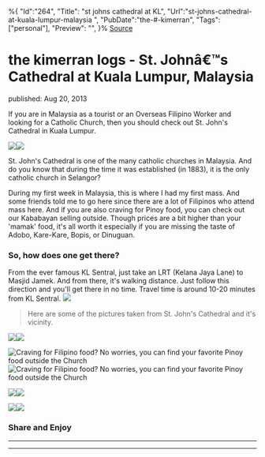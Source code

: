 ﻿%{
    "Id":"264",
    "Title": "st johns cathedral at KL",
    "Url":"st-johns-cathedral-at-kuala-lumpur-malaysia",
    "PubDate":"the-#-kimerran",
    "Tags": ["personal"],
    "Preview": "",
}%
[Source](http://markhughneri.com/blog/1225/st-johns-cathedral-at-kuala-lumpur-malaysia/ "Permalink to the kimerran logs - St. Johnâ€™s Cathedral at Kuala Lumpur, Malaysia")

# the kimerran logs - St. Johnâ€™s Cathedral at Kuala Lumpur, Malaysia

published: Aug 20, 2013

If you are in Malaysia as a tourist or an Overseas Filipino Worker and looking for a Catholic Church, then you should check out St. John's Cathedral in Kuala Lumpur.

![][1]![][2]

St. John's Cathedral is one of the many catholic churches in Malaysia. And do you know that during the time it was established (in 1883), it is the only catholic church in Selangor?

During my first week in Malaysia, this is where I had my first mass. And some friends told me to go here since there are a lot of Filipinos who attend mass here. And if you are also craving for Pinoy food, you can check out our Kababayan selling outside. Though prices are a bit higher than your 'mamak' food, it's all worth it especially if you are missing the taste of Adobo, Kare-Kare, Bopis, or Dinuguan.

### So, how does one get there?

From the ever famous KL Sentral, just take an LRT (Kelana Jaya Lane) to Masjid Jamek. And from there, it's walking distance. Just follow this direction and you'll get there in no time. Travel time is around 10-20 minutes from KL Sentral.
![][1]

> Here are some of the pictures taken from St. John's Cathedral and it's vicinity.

![][1]![][3]

![Craving for Filipino food? No worries, you can find your favorite Pinoy food outside the Church][1]![Craving for Filipino food? No worries, you can find your favorite Pinoy food outside the Church][4]

![][1]![][5]

![][1]![][6]

### Share and Enjoy

* * *

* * *

[1]: http://markhughneri.com/blog/assets/loading.gif
[2]: http://www.sisigbytes.com/wp-content/uploads/2013/08/st-john-cathedral-maybank-at-back.jpg
[3]: http://www.sisigbytes.com/wp-content/uploads/2013/08/st-john-cathedral-inside.jpg
[4]: http://www.sisigbytes.com/wp-content/uploads/2013/08/pinoy-foods-outside-st-john-cathedral.jpg
[5]: http://www.sisigbytes.com/wp-content/uploads/2013/08/st-john-cathedral-side-view.jpg
[6]: http://www.sisigbytes.com/wp-content/uploads/2013/08/st-john-cathedral-front.jpg
